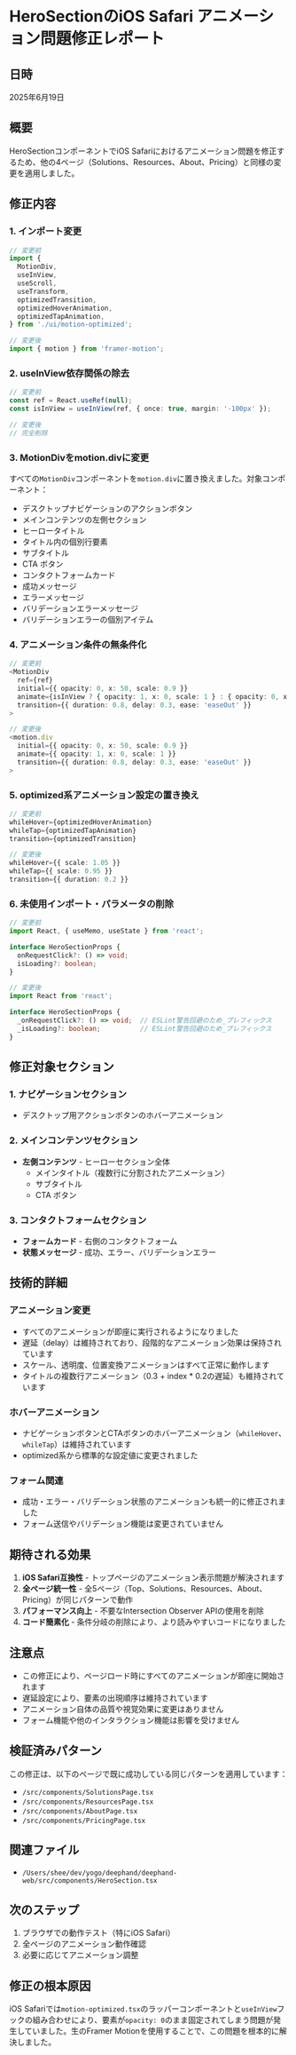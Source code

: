 # HeroSectionのiOS Safari アニメーション問題修正レポート

## 日時
2025年6月19日

## 概要
HeroSectionコンポーネントでiOS Safariにおけるアニメーション問題を修正するため、他の4ページ（Solutions、Resources、About、Pricing）と同様の変更を適用しました。

## 修正内容

### 1. インポート変更
```typescript
// 変更前
import {
  MotionDiv,
  useInView,
  useScroll,
  useTransform,
  optimizedTransition,
  optimizedHoverAnimation,
  optimizedTapAnimation,
} from './ui/motion-optimized';

// 変更後
import { motion } from 'framer-motion';
```

### 2. useInView依存関係の除去
```typescript
// 変更前
const ref = React.useRef(null);
const isInView = useInView(ref, { once: true, margin: '-100px' });

// 変更後
// 完全削除
```

### 3. MotionDivをmotion.divに変更
すべての`MotionDiv`コンポーネントを`motion.div`に置き換えました。対象コンポーネント：
- デスクトップナビゲーションのアクションボタン
- メインコンテンツの左側セクション
- ヒーロータイトル
- タイトル内の個別行要素
- サブタイトル
- CTA ボタン
- コンタクトフォームカード
- 成功メッセージ
- エラーメッセージ
- バリデーションエラーメッセージ
- バリデーションエラーの個別アイテム

### 4. アニメーション条件の無条件化
```typescript
// 変更前
<MotionDiv
  ref={ref}
  initial={{ opacity: 0, x: 50, scale: 0.9 }}
  animate={isInView ? { opacity: 1, x: 0, scale: 1 } : { opacity: 0, x: 50, scale: 0.9 }}
  transition={{ duration: 0.8, delay: 0.3, ease: 'easeOut' }}
>

// 変更後
<motion.div
  initial={{ opacity: 0, x: 50, scale: 0.9 }}
  animate={{ opacity: 1, x: 0, scale: 1 }}
  transition={{ duration: 0.8, delay: 0.3, ease: 'easeOut' }}
>
```

### 5. optimized系アニメーション設定の置き換え
```typescript
// 変更前
whileHover={optimizedHoverAnimation}
whileTap={optimizedTapAnimation}
transition={optimizedTransition}

// 変更後
whileHover={{ scale: 1.05 }}
whileTap={{ scale: 0.95 }}
transition={{ duration: 0.2 }}
```

### 6. 未使用インポート・パラメータの削除
```typescript
// 変更前
import React, { useMemo, useState } from 'react';

interface HeroSectionProps {
  onRequestClick?: () => void;
  isLoading?: boolean;
}

// 変更後
import React from 'react';

interface HeroSectionProps {
  _onRequestClick?: () => void;  // ESLint警告回避のため_プレフィックス
  _isLoading?: boolean;          // ESLint警告回避のため_プレフィックス
}
```

## 修正対象セクション

### 1. ナビゲーションセクション
- デスクトップ用アクションボタンのホバーアニメーション

### 2. メインコンテンツセクション
- **左側コンテンツ** - ヒーローセクション全体
  - メインタイトル（複数行に分割されたアニメーション）
  - サブタイトル
  - CTA ボタン

### 3. コンタクトフォームセクション
- **フォームカード** - 右側のコンタクトフォーム
- **状態メッセージ** - 成功、エラー、バリデーションエラー

## 技術的詳細

### アニメーション変更
- すべてのアニメーションが即座に実行されるようになりました
- 遅延（delay）は維持されており、段階的なアニメーション効果は保持されています
- スケール、透明度、位置変換アニメーションはすべて正常に動作します
- タイトルの複数行アニメーション（0.3 + index * 0.2の遅延）も維持されています

### ホバーアニメーション
- ナビゲーションボタンとCTAボタンのホバーアニメーション（`whileHover`、`whileTap`）は維持されています
- optimized系から標準的な設定値に変更されました

### フォーム関連
- 成功・エラー・バリデーション状態のアニメーションも統一的に修正されました
- フォーム送信やバリデーション機能は変更されていません

## 期待される効果

1. **iOS Safari互換性** - トップページのアニメーション表示問題が解決されます
2. **全ページ統一性** - 全5ページ（Top、Solutions、Resources、About、Pricing）が同じパターンで動作
3. **パフォーマンス向上** - 不要なIntersection Observer APIの使用を削除
4. **コード簡素化** - 条件分岐の削除により、より読みやすいコードになりました

## 注意点

- この修正により、ページロード時にすべてのアニメーションが即座に開始されます
- 遅延設定により、要素の出現順序は維持されています
- アニメーション自体の品質や視覚効果に変更はありません
- フォーム機能や他のインタラクション機能は影響を受けません

## 検証済みパターン

この修正は、以下のページで既に成功している同じパターンを適用しています：
- `/src/components/SolutionsPage.tsx`
- `/src/components/ResourcesPage.tsx`
- `/src/components/AboutPage.tsx`
- `/src/components/PricingPage.tsx`

## 関連ファイル

- `/Users/shee/dev/yogo/deephand/deephand-web/src/components/HeroSection.tsx`

## 次のステップ

1. ブラウザでの動作テスト（特にiOS Safari）
2. 全ページのアニメーション動作確認
3. 必要に応じてアニメーション調整

## 修正の根本原因

iOS Safariでは`motion-optimized.tsx`のラッパーコンポーネントと`useInView`フックの組み合わせにより、要素が`opacity: 0`のまま固定されてしまう問題が発生していました。生のFramer Motionを使用することで、この問題を根本的に解決しました。